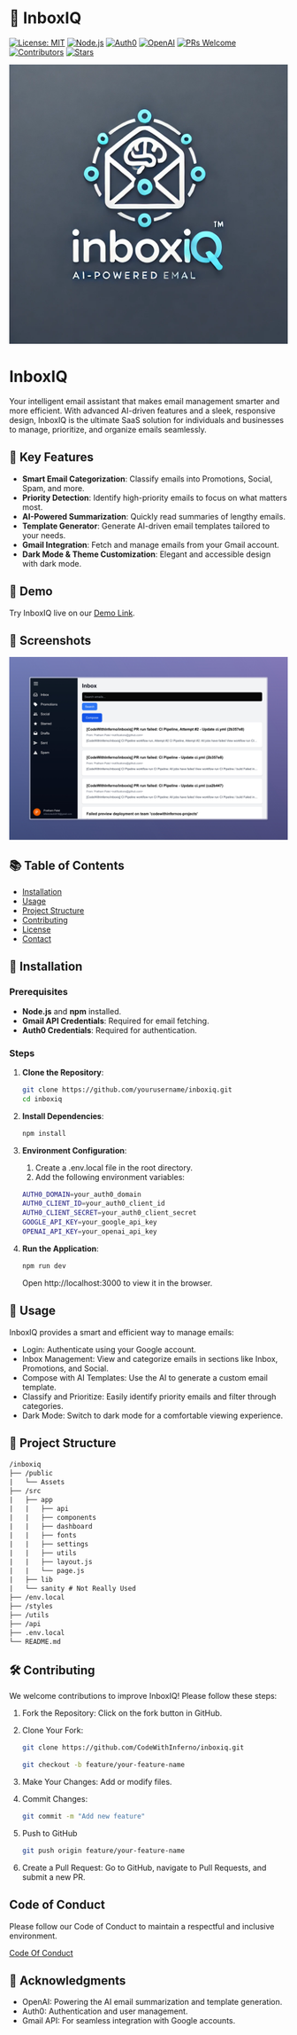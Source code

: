 # 📧 InboxIQ
[![License: MIT](https://img.shields.io/badge/License-MIT-blue.svg)](https://opensource.org/licenses/MIT)
[![Node.js](https://img.shields.io/badge/Node.js-14%2B-green.svg)](https://nodejs.org/)
[![Auth0](https://img.shields.io/badge/Auth0-Enabled-orange.svg)](https://auth0.com/)
[![OpenAI](https://img.shields.io/badge/OpenAI-Integrated-blueviolet.svg)](https://openai.com/)
[![PRs Welcome](https://img.shields.io/badge/PRs-welcome-brightgreen.svg)](https://github.com/CodeWithInferno/inboxiq/pulls)
[![Contributors](https://img.shields.io/github/contributors/CodeWithInferno/inboxiq.svg)](https://github.com/CodeWithInferno/inboxiq/graphs/contributors)
[![Stars](https://img.shields.io/github/stars/CodeWithInferno/inboxiq.svg)](https://github.com/CodeWithInferno/inboxiq/stargazers)


![InboxIQ Logo](public/Logo.webp) 

# InboxIQ

Your intelligent email assistant that makes email management smarter and more efficient. With advanced AI-driven features and a sleek, responsive design, InboxIQ is the ultimate SaaS solution for individuals and businesses to manage, prioritize, and organize emails seamlessly.

## 🌟 Key Features

- **Smart Email Categorization**: Classify emails into Promotions, Social, Spam, and more.
- **Priority Detection**: Identify high-priority emails to focus on what matters most.
- **AI-Powered Summarization**: Quickly read summaries of lengthy emails.
- **Template Generator**: Generate AI-driven email templates tailored to your needs.
- **Gmail Integration**: Fetch and manage emails from your Gmail account.
- **Dark Mode & Theme Customization**: Elegant and accessible design with dark mode.

## 🚀 Demo

Try InboxIQ live on our [Demo Link](https://inboxiq.demo.link).

## 📸 Screenshots

<!-- Add screenshots of your application here -->
![InboxIQ Interface](public/screenshot.jpeg)


## 📚 Table of Contents

- [Installation](#installation)
- [Usage](#usage)
- [Project Structure](#project-structure)
- [Contributing](#contributing)
- [License](#license)
- [Contact](#contact)

## 🔧 Installation

### Prerequisites

- **Node.js** and **npm** installed.
- **Gmail API Credentials**: Required for email fetching.
- **Auth0 Credentials**: Required for authentication.

### Steps

1. **Clone the Repository**:

    ```bash
    git clone https://github.com/yourusername/inboxiq.git
    cd inboxiq
    ```

2. **Install Dependencies**:

    ```bash
    npm install
    ```

3. **Environment Configuration**:

    1. Create a .env.local file in the root directory.
    2. Add the following environment variables:

    ```bash
    AUTH0_DOMAIN=your_auth0_domain
    AUTH0_CLIENT_ID=your_auth0_client_id
    AUTH0_CLIENT_SECRET=your_auth0_client_secret
    GOOGLE_API_KEY=your_google_api_key
    OPENAI_API_KEY=your_openai_api_key
    ```

4. **Run the Application**:

    ```bash
    npm run dev
    ```

    Open http://localhost:3000 to view it in the browser.

## 🎉 Usage

InboxIQ provides a smart and efficient way to manage emails:

- Login: Authenticate using your Google account.
- Inbox Management: View and categorize emails in sections like Inbox, Promotions, and Social.
- Compose with AI Templates: Use the AI to generate a custom email template.
- Classify and Prioritize: Easily identify priority emails and filter through categories.
- Dark Mode: Switch to dark mode for a comfortable viewing experience.

## 📁 Project Structure

```
/inboxiq 
├── /public
|   └── Assets
├── /src 
|   ├── app
|   |   ├── api
|   |   ├── components
|   |   ├── dashboard
|   |   ├── fonts
|   |   ├── settings
|   |   ├── utils
|   |   ├── layout.js
|   |   └── page.js
|   ├── lib
|   └── sanity # Not Really Used
├── /env.local 
├── /styles 
├── /utils 
├── /api  
├── .env.local 
└── README.md 
```

## 🛠️ Contributing

We welcome contributions to improve InboxIQ! Please follow these steps:

1. Fork the Repository: Click on the fork button in GitHub.
2. Clone Your Fork:

    ```bash
    git clone https://github.com/CodeWithInferno/inboxiq.git
    ```

    ```bash
    git checkout -b feature/your-feature-name
    ```

3. Make Your Changes: Add or modify files.
4. Commit Changes:

    ```bash
    git commit -m "Add new feature"
    ```

5. Push to GitHub

    ```bash
    git push origin feature/your-feature-name
    ```

6. Create a Pull Request: Go to GitHub, navigate to Pull Requests, and submit a new PR.

## Code of Conduct

Please follow our Code of Conduct to maintain a respectful and inclusive environment.

[Code Of Conduct](/inboxiq/CODE_OF_CONDUCT)

## 🙏 Acknowledgments

- OpenAI: Powering the AI email summarization and template generation.
- Auth0: Authentication and user management.
- Gmail API: For seamless integration with Google accounts.

